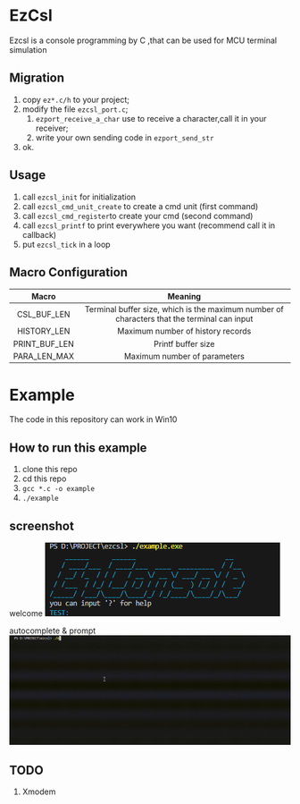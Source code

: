 # EzCsl
Ezcsl is a console programming by C ,that can be used for MCU terminal simulation

## Migration
1. copy `ez*.c/h` to your project;
2. modify the file `ezcsl_port.c`;
    1. `ezport_receive_a_char` use to receive a character,call it in your receiver;
    2. write your own sending code in `ezport_send_str`
3. ok.

## Usage
1. call `ezcsl_init` for initialization
2. call `ezcsl_cmd_unit_create` to create a cmd unit (first command)
3. call `ezcsl_cmd_register`to create your cmd (second command)
4. call `ezcsl_printf` to print everywhere you want (recommend call it in callback)
5. put `ezcsl_tick` in a loop

## Macro Configuration
|Macro|Meaning|
|:--:|:--:|
|CSL_BUF_LEN|Terminal buffer size, which is the maximum number of characters that the terminal can input|
|HISTORY_LEN     |Maximum number of history records|        
|PRINT_BUF_LEN   |Printf buffer size|
|PARA_LEN_MAX    |Maximum number of parameters|


# Example 
The code in this repository can work in Win10

## How to run this example
1. clone this repo
2. cd this repo
3. `gcc *.c -o example`
4. `./example`

## screenshot
welcome
![](./screenshot/welcome.png)

autocomplete & prompt
![](./screenshot/autocomplete.gif)


## TODO
1. Xmodem
